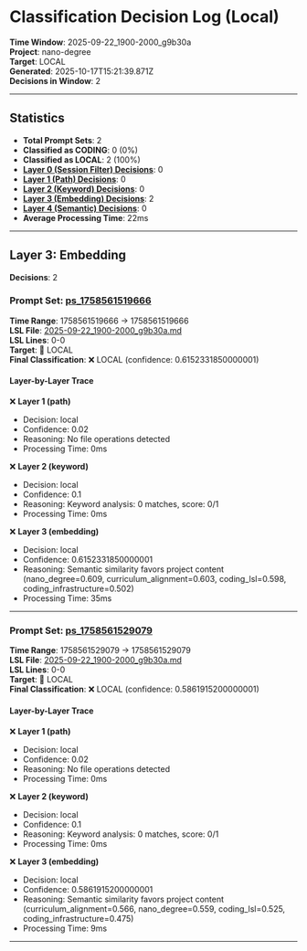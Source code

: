 # Classification Decision Log (Local)

**Time Window**: 2025-09-22_1900-2000_g9b30a<br>
**Project**: nano-degree<br>
**Target**: LOCAL<br>
**Generated**: 2025-10-17T15:21:39.871Z<br>
**Decisions in Window**: 2

---

## Statistics

- **Total Prompt Sets**: 2
- **Classified as CODING**: 0 (0%)
- **Classified as LOCAL**: 2 (100%)
- **[Layer 0 (Session Filter) Decisions](#layer-0-session-filter)**: 0
- **[Layer 1 (Path) Decisions](#layer-1-path)**: 0
- **[Layer 2 (Keyword) Decisions](#layer-2-keyword)**: 0
- **[Layer 3 (Embedding) Decisions](#layer-3-embedding)**: 2
- **[Layer 4 (Semantic) Decisions](#layer-4-semantic)**: 0
- **Average Processing Time**: 22ms

---

## Layer 3: Embedding

**Decisions**: 2

### Prompt Set: [ps_1758561519666](../../history/2025-09-22_1900-2000_g9b30a.md#ps_1758561519666)

**Time Range**: 1758561519666 → 1758561519666<br>
**LSL File**: [2025-09-22_1900-2000_g9b30a.md](../../history/2025-09-22_1900-2000_g9b30a.md#ps_1758561519666)<br>
**LSL Lines**: 0-0<br>
**Target**: 📍 LOCAL<br>
**Final Classification**: ❌ LOCAL (confidence: 0.6152331850000001)

#### Layer-by-Layer Trace

❌ **Layer 1 (path)**
- Decision: local
- Confidence: 0.02
- Reasoning: No file operations detected
- Processing Time: 0ms

❌ **Layer 2 (keyword)**
- Decision: local
- Confidence: 0.1
- Reasoning: Keyword analysis: 0 matches, score: 0/1
- Processing Time: 0ms

❌ **Layer 3 (embedding)**
- Decision: local
- Confidence: 0.6152331850000001
- Reasoning: Semantic similarity favors project content (nano_degree=0.609, curriculum_alignment=0.603, coding_lsl=0.598, coding_infrastructure=0.502)
- Processing Time: 35ms

---

### Prompt Set: [ps_1758561529079](../../history/2025-09-22_1900-2000_g9b30a.md#ps_1758561529079)

**Time Range**: 1758561529079 → 1758561529079<br>
**LSL File**: [2025-09-22_1900-2000_g9b30a.md](../../history/2025-09-22_1900-2000_g9b30a.md#ps_1758561529079)<br>
**LSL Lines**: 0-0<br>
**Target**: 📍 LOCAL<br>
**Final Classification**: ❌ LOCAL (confidence: 0.5861915200000001)

#### Layer-by-Layer Trace

❌ **Layer 1 (path)**
- Decision: local
- Confidence: 0.02
- Reasoning: No file operations detected
- Processing Time: 0ms

❌ **Layer 2 (keyword)**
- Decision: local
- Confidence: 0.1
- Reasoning: Keyword analysis: 0 matches, score: 0/1
- Processing Time: 0ms

❌ **Layer 3 (embedding)**
- Decision: local
- Confidence: 0.5861915200000001
- Reasoning: Semantic similarity favors project content (curriculum_alignment=0.566, nano_degree=0.559, coding_lsl=0.525, coding_infrastructure=0.475)
- Processing Time: 9ms

---

